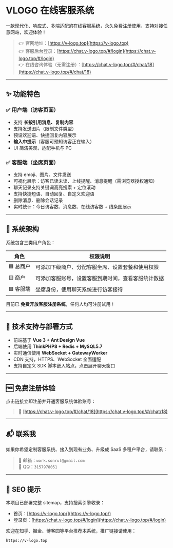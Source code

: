 # VLOGO 在线客服系统

一款现代化、响应式、多端适配的在线客服系统，永久免费注册使用，支持对接任意网站，欢迎体验！

> 👉 官网地址：[https://v-logo.top](https://v-logo.top)  
> 👉 客服后台登录：[https://chat.v-logo.top/#/login](https://chat.v-logo.top/#/login)  
> 👉 在线咨询体验（无需注册）：[https://chat.v-logo.top/#/chat/18](https://chat.v-logo.top/#/chat/18)

---

## ✨ 功能特色

### ✅ 用户端（访客页面）
- 支持 **长按引用消息、复制内容**
- 支持发送图片（限制文件类型）
- 预设欢迎语、快捷回复内容展示
- **输入中提示**（客服可预知访客正在输入）
- UI 简洁美观，适配手机与 PC

### ✅ 客服端（坐席页面）
- 支持 emoji、图片、文件发送
- 可视化展示：访客已读未读、上线提醒、消息提醒（需浏览器授权通知）
- 聊天记录支持关键词高亮搜索 + 定位滚动
- 支持快捷短语、自动回复、自定义欢迎语
- 删除消息、删除会话记录
- 实时统计：今日访客数、消息数、在线访客数 + 线条图展示

---

## 🧩 系统架构

系统包含三类用户角色：

| 角色 | 权限说明 |
|------|----------|
| 🟦 总商户 | 可添加下级商户、分配客服坐席、设置套餐和使用权限 |
| 🟨 商户 | 可添加客服账号，设置客服到期时间，查看客服统计数据 |
| 🟩 客服端 | 坐席身份，使用聊天系统进行访客接待 |

目前已 **免费开放客服注册系统**，任何人均可注册试用！

---

## 🚀 技术支持与部署方式

- 前端基于 **Vue 3 + Ant Design Vue**
- 后端使用 **ThinkPHP8 + Redis + MySQL5.7**
- 实时通信使用 **WebSocket + GatewayWorker**
- CDN 支持，HTTPS、WebSocket 全面适配
- 支持自定义 SDK 脚本嵌入站点，点击展开聊天窗口

---

## 🆓 免费注册体验

点击链接立即注册并开通客服系统体验账号：

> 🔗 [https://chat.v-logo.top/#/chat/18](https://chat.v-logo.top/#/chat/18)

---

## 📬 联系我

如果你希望定制客服系统、接入到现有业务、升级成 SaaS 多租户平台，请联系：

> 📧 邮箱：`work.sonrul@gmail.com`  
> 💬 QQ：`3157978051`

---

## 📌 SEO 提示

本项目已部署完整 sitemap，支持搜索引擎收录：
- 首页：[https://v-logo.top/](https://v-logo.top/)
- 登录页：[https://chat.v-logo.top/#/login](https://chat.v-logo.top/#/login)

欢迎在知乎、掘金、博客园等平台推荐本系统，推广链接请使用：

```text
https://v-logo.top
